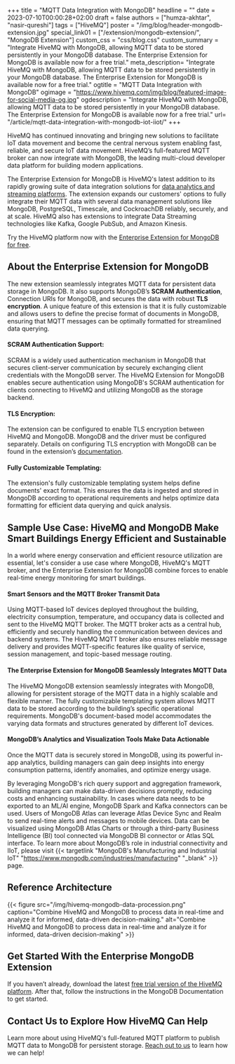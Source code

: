 +++
title = "MQTT Data Integration with MongoDB"
headline = ""
date = 2023-07-10T00:00:28+02:00
draft = false
authors = ["humza-akhtar", "nasir-qureshi"]
tags = ["HiveMQ"]
poster = "/img/blog/header-mongodb-extension.jpg"
special_link01 = ["/extension/mongodb-extension/", "MongoDB Extension"]
custom_css = "css/blog.css"
custom_summary = "Integrate HiveMQ with MongoDB, allowing MQTT data to be stored persistently in your MongoDB database. The Enterprise Extension for MongoDB is available now for a free trial."
meta_description= "Integrate HiveMQ with MongoDB, allowing MQTT data to be stored persistently in your MongoDB database. The Enterprise Extension for MongoDB is available now for a free trial."
ogtitle = "MQTT Data Integration with MongoDB"
ogimage = "https://www.hivemq.com/img/blog/featured-image-for-social-media-og.jpg"
ogdescription = "Integrate HiveMQ with MongoDB, allowing MQTT data to be stored persistently in your MongoDB database. The Enterprise Extension for MongoDB is available now for a free trial."
url= "/article/mqtt-data-integration-with-mongodb-iot-iiot/"
+++

HiveMQ has continued innovating and bringing new solutions to facilitate IoT data movement and become the central nervous system enabling fast, reliable, and secure IoT data movement. 
HiveMQ’s full-featured MQTT broker can now integrate with MongoDB, the leading multi-cloud developer data platform for building modern applications.


The Enterprise Extension for MongoDB is HiveMQ's latest addition to its rapidly growing suite of data integration solutions for [data analytics and streaming platforms](/extensions/). 
The extension expands our customers' options to fully integrate their MQTT data with several data management solutions like MongoDB, PostgreSQL, Timescale, and CockroachDB reliably, securely, and at scale. 
HiveMQ also has extensions to integrate Data Streaming technologies like Kafka, Google PubSub, and Amazon Kinesis.


Try the HiveMQ platform now with the [Enterprise Extension for MongoDB for free](/extension/mongodb-extension/).


## About the Enterprise Extension for MongoDB

The new extension seamlessly integrates MQTT data for persistent data storage in MongoDB. 
It also supports MongoDB’s __SCRAM Authentication__, Connection URIs for MongoDB, and secures the data with robust __TLS encryption__. 
A unique feature of this extension is that it is fully customizable and allows users to define the precise format of documents in MongoDB, ensuring that MQTT messages can be optimally formatted for streamlined data querying.


#### SCRAM Authentication Support:

SCRAM is a widely used authentication mechanism in MongoDB that secures client-server communication by securely exchanging client credentials with the MongoDB server. 
The HiveMQ Extension for MongoDB enables secure authentication using MongoDB's SCRAM authentication for clients connecting to HiveMQ and utilizing MongoDB as the storage backend.

#### TLS Encryption:

The extension can be configured to enable TLS encryption between HiveMQ and MongoDB. MongoDB and the driver must be configured separately. 
Details on configuring TLS encryption with MongoDB can be found in the extension’s [documentation](https://docs.hivemq.com/hivemq-mongodb-extension/latest/index.html).

#### Fully Customizable Templating:

The extension's fully customizable templating system helps define documents' exact format. 
This ensures the data is ingested and stored in MongoDB according to operational requirements and helps optimize data formatting for efficient data querying and quick analysis.

## Sample Use Case: HiveMQ and MongoDB Make Smart Buildings Energy Efficient and Sustainable

In a world where energy conservation and efficient resource utilization are essential, let's consider a use case where MongoDB, HiveMQ's MQTT broker, and the Enterprise Extension for MongoDB combine forces to enable real-time energy monitoring for smart buildings.

#### Smart Sensors and the MQTT Broker Transmit Data

Using MQTT-based IoT devices deployed throughout the building, electricity consumption, temperature, and occupancy data is collected and sent to the HiveMQ MQTT broker. 
The MQTT broker acts as a central hub, efficiently and securely handling the communication between devices and backend systems. 
The HiveMQ MQTT broker also ensures reliable message delivery and provides MQTT-specific features like quality of service, session management, and topic-based message routing.

#### The Enterprise Extension for MongoDB Seamlessly Integrates MQTT Data

The HiveMQ MongoDB extension seamlessly integrates with MongoDB, allowing for persistent storage of the MQTT data in a highly scalable and flexible manner. 
The fully customizable templating system allows MQTT data to be stored according to the building’s specific operational requirements. 
MongoDB's document-based model accommodates the varying data formats and structures generated by different IoT devices.

#### MongoDB’s Analytics and Visualization Tools Make Data Actionable

Once the MQTT data is securely stored in MongoDB, using its powerful in-app analytics, building managers can gain deep insights into energy consumption patterns, identify anomalies, and optimize energy usage. 

By leveraging MongoDB's rich query support and aggregation framework, building managers can make data-driven decisions promptly, reducing costs and enhancing sustainability. 
In cases where data needs to be exported to an ML/AI engine, MongoDB Spark and Kafka connectors can be used. 
Users of MongoDB Atlas can leverage Atlas Device Sync and Realm to send real-time alerts and messages to mobile devices. 
Data can be visualized using MongoDB Atlas Charts or through a third-party Business Intelligence (BI) tool connected via MongoDB BI connector or Atlas SQL interface. 
To learn more about MongoDB’s role in industrial connectivity and IIoT, please visit {{< targetlink "MongoDB's Manufacturing and Industrial IoT" "https://www.mongodb.com/industries/manufacturing" "_blank" >}} page.

## Reference Architecture


{{< figure src="/img/hivemq-mongodb-data-procession.png" caption="Combine HiveMQ and MongoDB to process data in real-time and analyze it for informed, data-driven decision-making." alt="Combine HiveMQ and MongoDB to process data in real-time and analyze it for informed, data-driven decision-making" >}}

## Get Started With the Enterprise MongoDB Extension

If you haven’t already, download the latest [free trial version of the HiveMQ platform](/downloads/hivemq/). After that, follow the instructions in the MongoDB Documentation to get started.

## Contact Us to Explore How HiveMQ Can Help

Learn more about using HiveMQ's full-featured MQTT platform to publish MQTT data to MongoDB for persistent storage. [Reach out to us](/contact) to learn how we can help!
